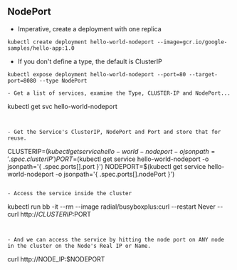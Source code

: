 ## NodePort

- Imperative, create a deployment with one replica

```
kubectl create deployment hello-world-nodeport --image=gcr.io/google-samples/hello-app:1.0
```

- If you don't define a type, the default is ClusterIP

```
kubectl expose deployment hello-world-nodeport --port=80 --target-port=8080 --type NodePort

- Get a list of services, examine the Type, CLUSTER-IP and NodePort...

```
kubectl get svc hello-world-nodeport
```


- Get the Service's ClusterIP, NodePort and Port and store that for reuse.

```
CLUSTERIP=$(kubectl get service hello-world-nodeport -o jsonpath='{ .spec.clusterIP }')
PORT=$(kubectl get service hello-world-nodeport -o jsonpath='{ .spec.ports[].port }')
NODEPORT=$(kubectl get service hello-world-nodeport -o jsonpath='{ .spec.ports[].nodePort }')
```

- Access the service inside the cluster

```
kubectl run bb -it --rm --image radial/busyboxplus:curl --restart Never -- curl http://$CLUSTERIP:$PORT
```


- And we can access the service by hitting the node port on ANY node in the cluster on the Node's Real IP or Name.

```
curl http://NODE_IP:$NODEPORT
```